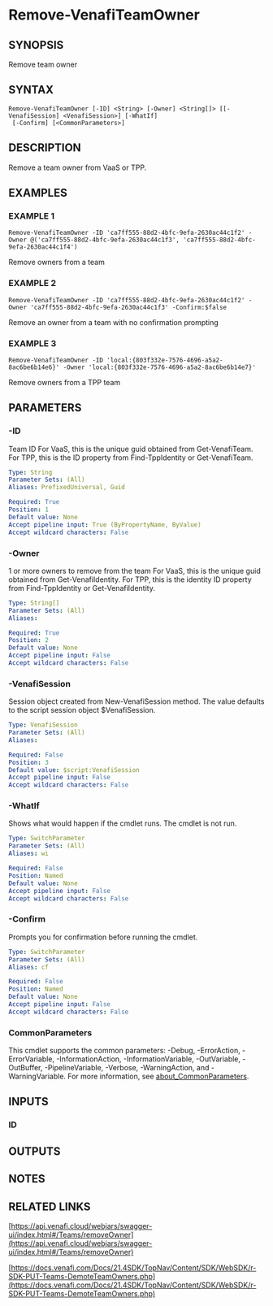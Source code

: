 # Remove-VenafiTeamOwner

## SYNOPSIS
Remove team owner

## SYNTAX

```
Remove-VenafiTeamOwner [-ID] <String> [-Owner] <String[]> [[-VenafiSession] <VenafiSession>] [-WhatIf]
 [-Confirm] [<CommonParameters>]
```

## DESCRIPTION
Remove a team owner from VaaS or TPP.

## EXAMPLES

### EXAMPLE 1
```
Remove-VenafiTeamOwner -ID 'ca7ff555-88d2-4bfc-9efa-2630ac44c1f2' -Owner @('ca7ff555-88d2-4bfc-9efa-2630ac44c1f3', 'ca7ff555-88d2-4bfc-9efa-2630ac44c1f4')
```

Remove owners from a team

### EXAMPLE 2
```
Remove-VenafiTeamOwner -ID 'ca7ff555-88d2-4bfc-9efa-2630ac44c1f2' -Owner 'ca7ff555-88d2-4bfc-9efa-2630ac44c1f3' -Confirm:$false
```

Remove an owner from a team with no confirmation prompting

### EXAMPLE 3
```
Remove-VenafiTeamOwner -ID 'local:{803f332e-7576-4696-a5a2-8ac6be6b14e6}' -Owner 'local:{803f332e-7576-4696-a5a2-8ac6be6b14e7}'
```

Remove owners from a TPP team

## PARAMETERS

### -ID
Team ID
For VaaS, this is the unique guid obtained from Get-VenafiTeam.
For TPP, this is the ID property from Find-TppIdentity or Get-VenafiTeam.

```yaml
Type: String
Parameter Sets: (All)
Aliases: PrefixedUniversal, Guid

Required: True
Position: 1
Default value: None
Accept pipeline input: True (ByPropertyName, ByValue)
Accept wildcard characters: False
```

### -Owner
1 or more owners to remove from the team
For VaaS, this is the unique guid obtained from Get-VenafiIdentity.
For TPP, this is the identity ID property from Find-TppIdentity or Get-VenafiIdentity.

```yaml
Type: String[]
Parameter Sets: (All)
Aliases:

Required: True
Position: 2
Default value: None
Accept pipeline input: False
Accept wildcard characters: False
```

### -VenafiSession
Session object created from New-VenafiSession method. 
The value defaults to the script session object $VenafiSession.

```yaml
Type: VenafiSession
Parameter Sets: (All)
Aliases:

Required: False
Position: 3
Default value: $script:VenafiSession
Accept pipeline input: False
Accept wildcard characters: False
```

### -WhatIf
Shows what would happen if the cmdlet runs.
The cmdlet is not run.

```yaml
Type: SwitchParameter
Parameter Sets: (All)
Aliases: wi

Required: False
Position: Named
Default value: None
Accept pipeline input: False
Accept wildcard characters: False
```

### -Confirm
Prompts you for confirmation before running the cmdlet.

```yaml
Type: SwitchParameter
Parameter Sets: (All)
Aliases: cf

Required: False
Position: Named
Default value: None
Accept pipeline input: False
Accept wildcard characters: False
```

### CommonParameters
This cmdlet supports the common parameters: -Debug, -ErrorAction, -ErrorVariable, -InformationAction, -InformationVariable, -OutVariable, -OutBuffer, -PipelineVariable, -Verbose, -WarningAction, and -WarningVariable. For more information, see [about_CommonParameters](http://go.microsoft.com/fwlink/?LinkID=113216).

## INPUTS

### ID
## OUTPUTS

## NOTES

## RELATED LINKS

[https://api.venafi.cloud/webjars/swagger-ui/index.html#/Teams/removeOwner](https://api.venafi.cloud/webjars/swagger-ui/index.html#/Teams/removeOwner)

[https://docs.venafi.com/Docs/21.4SDK/TopNav/Content/SDK/WebSDK/r-SDK-PUT-Teams-DemoteTeamOwners.php](https://docs.venafi.com/Docs/21.4SDK/TopNav/Content/SDK/WebSDK/r-SDK-PUT-Teams-DemoteTeamOwners.php)

